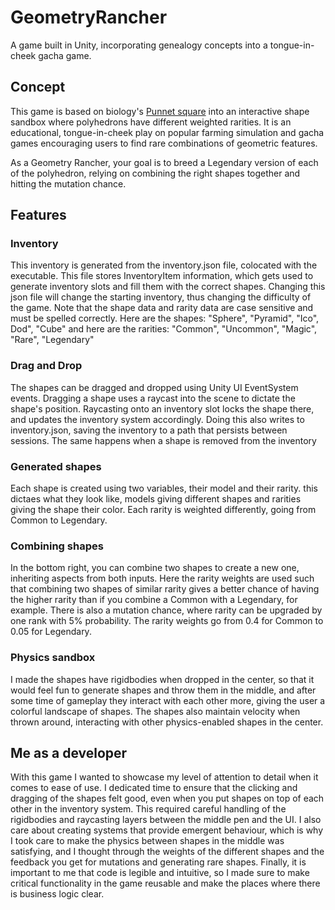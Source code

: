 # GeometryRancher
A game built in Unity, incorporating genealogy concepts into a tongue-in-cheek gacha game.

## Concept

This game is based on biology's [Punnet square](https://en.wikipedia.org/wiki/Punnett_square) into an interactive shape sandbox where polyhedrons have different weighted rarities. It is an educational, tongue-in-cheek play on popular farming simulation and gacha games encouraging users to find rare combinations of geometric features.

As a Geometry Rancher, your goal is to breed a Legendary version of each of the polyhedron, relying on combining the right shapes together and hitting the mutation chance. 

## Features

### Inventory
This inventory is generated from the inventory.json file, colocated with the executable. This file stores InventoryItem information, which gets used to generate inventory slots and fill them with the correct shapes. Changing this json file will change the starting inventory, thus changing the difficulty of the game. Note that the shape data and rarity data are case sensitive and must be spelled correctly. Here are the shapes: "Sphere", "Pyramid", "Ico", Dod", "Cube" and here are the rarities: "Common", "Uncommon", "Magic", "Rare", "Legendary"


### Drag and Drop
The shapes can be dragged and dropped using Unity UI EventSystem events. Dragging a shape uses a raycast into the scene to dictate the shape's position. Raycasting onto an inventory slot locks the shape there, and updates the inventory system accordingly. Doing this also writes to inventory.json, saving the inventory to a path that persists between sessions. The same happens when a shape is removed from the inventory

### Generated shapes
Each shape is created using two variables, their model and their rarity. this dictaes what they look like, models giving different shapes and rarities giving the shape their color. Each rarity is weighted differently, going from Common to Legendary.

### Combining shapes
In the bottom right, you can combine two shapes to create a new one, inheriting aspects from both inputs. Here the rarity weights are used such that combining two shapes of similar rarity gives a better chance of having the higher rarity than if you combine a Common with a Legendary, for example.
There is also a mutation chance, where rarity can be upgraded by one rank with 5% probability. The rarity weights go from 0.4 for Common to 0.05 for Legendary.

### Physics sandbox
I made the shapes have rigidbodies when dropped in the center, so that it would feel fun to generate shapes and throw them in the middle, and after some time of gameplay they interact with each other more, giving the user a colorful landscape of shapes. The shapes also maintain velocity when thrown around, interacting with other physics-enabled shapes in the center.


## Me as a developer
With this game I wanted to showcase my level of attention to detail when it comes to ease of use. I dedicated time to ensure that the clicking and dragging of the shapes felt good, even when you put shapes on top of each other in the inventory system. This required careful handling of the rigidbodies and raycasting layers between the middle pen and the UI. I also care about creating systems that provide emergent behaviour, which is why I took care to make the physics between shapes in the middle was satisfying, and I thought through the weights of the different shapes and the feedback you get for mutations and generating rare shapes. Finally, it is important to me that code is legible and intuitive, so I made sure to make critical functionality in the game reusable and make the places where there is business logic clear.
